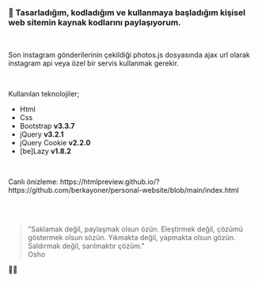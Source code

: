 <h3>🚀 Tasarladığım, kodladığım ve kullanmaya başladığım kişisel web sitemin kaynak kodlarını paylaşıyorum.</h3>
<br>
<p>Son instagram gönderilerinin çekildiği photos.js dosyasında ajax url olarak instagram api veya özel bir servis kullanmak gerekir.</p>
<br>
<div>
  <p>Kullanılan teknolojiler;</p>
  <ul>
    <li>Html</li>
    <li>Css</li>
    <li>Bootstrap <strong>v3.3.7</strong></li>
    <li>jQuery <strong>v3.2.1</strong></li>
    <li>jQuery Cookie <strong>v2.2.0</strong></li>
    <li>[be]Lazy <strong>v1.8.2</strong></li>
  </ul>
</div>
<br>
<p>Canlı önizleme: https://htmlpreview.github.io/?https://github.com/berkayoner/personal-website/blob/main/index.html</p>
<br><br>
<blockquote>"Saklamak değil, paylaşmak olsun özün. Eleştirmek değil, çözümü göstermek olsun sözün. Yıkmakta değil, yapmakta olsun gözün. Saldırmak değil, sarılmaktır çözüm." <br><span>Osho</span></blockquote>🙏🏻

